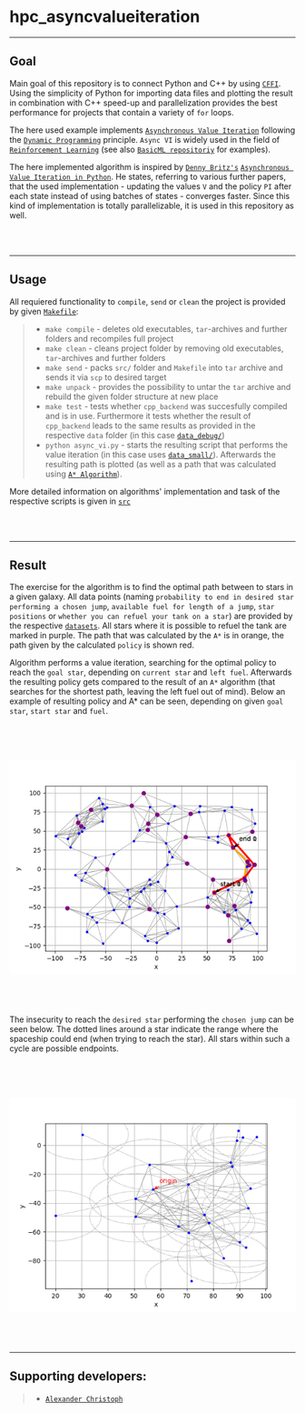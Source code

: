 # hpc_asyncvalueiteration

-------

## Goal

Main goal of this repository is to connect Python and C++ by using <a href='https://cffi.readthedocs.io/en/latest/' target='_blank'>`CFFI`</a>. Using the simplicity of Python for importing data files and plotting the result in combination with C++ speed-up and parallelization provides the best performance for projects that contain a variety of `for` loops.

The here used example implements <a href='https://artint.info/2e/html/ArtInt2e.Ch9.S5.SS2.html' target='_blank'>`Asynchronous Value Iteration`</a> following the <a href='https://en.wikipedia.org/wiki/Dynamic_programming' target='_blank'>`Dynamic Programming`</a> principle. `Async VI` is widely used in the field of <a href='https://en.wikipedia.org/wiki/Reinforcement_learning' target='_blank'>`Reinforcement Learning`</a> (see also <a href='https://github.com/papstchaka/basic_ml/blob/master/library/reinforcement_learning.py' target='_blank'>`BasicML repositoriy`</a> for examples).

The here implemented algorithm is inspired by <a href='https://github.com/dennybritz/reinforcement-learning' target='_blank'>`Denny Britz's`</a> <a href='https://github.com/dennybritz/reinforcement-learning/blob/master/DP/Value%20Iteration%20Solution.ipynb' target='_blank'>`Asynchronous Value Iteration in Python`</a>. He states, referring to various further papers, that the used implementation - updating the values `V` and the policy `PI` after each state instead of using batches of states - converges faster. Since this kind of implementation is totally parallelizable, it is used in this repository as well.

<br/><br/>

-------

## Usage

All requiered functionality to `compile`, `send` or `clean` the project is provided by given <a href="Makefile" target="_blank">`Makefile`</a>:
>   - `make compile` - deletes old executables, `tar`-archives and further folders and recompiles full project
>   - `make clean` - cleans project folder by removing old executables, `tar`-archives and further folders
>   - `make send` - packs `src/` folder and `Makefile` into `tar` archive and sends it via `scp` to desired target
>   - `make unpack` - provides the possibility to untar the `tar` archive and rebuild the given folder structure at new place
>   - `make test` - tests whether `cpp_backend` was succesfully compiled and is in use. Furthermore it tests whether the result of `cpp_backend` leads to the same results as provided in the respective `data` folder (in this case <a href='src/data/data_debug' target='_blank'>`data_debug/`</a>)
>   - `python async_vi.py` - starts the resulting script that performs the value iteration (in this case uses <a href='src/data/data_small' target='_blank'>`data_small/`</a>). Afterwards the resulting path is plotted (as well as a path that was calculated using <a href='https://en.wikipedia.org/wiki/A*_search_algorithm' target='_blank'>`A* Algorithm`</a>).

More detailed information on algorithms' implementation and task of the respective scripts is given in <a href="src/" target="_blank">`src`</a>

<br/><br/>

-------

## Result

The exercise for the algorithm is to find the optimal path between to stars in a given galaxy. All data points (naming `probability to end in desired star performing a chosen jump`, `available fuel for length of a jump`, `star positions` or `whether you can refuel your tank on a star`) are provided by the respective <a href='src/data/' target='_blank'>`datasets`</a>. All stars where it is possible to refuel the tank are marked in purple. The path that was calculated by the `A*` is in orange, the path given by the calculated `policy` is shown red.

Algorithm performs a value iteration, searching for the optimal policy to reach the `goal star`, depending on `current star` and `left fuel`. Afterwards the resulting policy gets compared to the result of an `A*` algorithm (that searches for the shortest path, leaving the left fuel out of mind). Below an example of resulting policy and A* can be seen, depending on given `goal star`, `start star` and `fuel`. 

<br/><br/>

<h2 align="center">
  <img src="assets/resulting_paths.PNG" alt="resulting paths" width="600px" />
</h2>

<br/><br/>

The insecurity to reach the `desired star` performing the `chosen jump` can be seen below. The dotted lines around a star indicate the range where the spaceship could end (when trying to reach the star). All stars within such a cycle are possible endpoints.

<br/><br/>

<h2 align="center">
  <img src="assets/insecure_jumps.PNG" alt="insecurity of jumps" width="600px" />
</h2>

<br/><br/>

-------

## Supporting developers:
> -   <a href="https://github.com/papstchaka" target="_blank">`Alexander Christoph`</a>